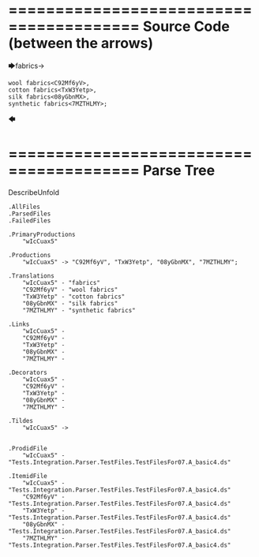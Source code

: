 ========================================
Source Code (between the arrows)
========================================

🡆fabrics<wIcCuax5>->

    wool fabrics<C92Mf6yV>,
    cotton fabrics<TxW3Yetp>,
    silk fabrics<08yGbnMX>,
    synthetic fabrics<7MZTHLMY>;
🡄

========================================
Parse Tree
========================================
DescribeUnfold

    .AllFiles
    .ParsedFiles
    .FailedFiles

    .PrimaryProductions
        "wIcCuax5" 

    .Productions
        "wIcCuax5" -> "C92Mf6yV", "TxW3Yetp", "08yGbnMX", "7MZTHLMY";

    .Translations
        "wIcCuax5" - "fabrics"
        "C92Mf6yV" - "wool fabrics"
        "TxW3Yetp" - "cotton fabrics"
        "08yGbnMX" - "silk fabrics"
        "7MZTHLMY" - "synthetic fabrics"

    .Links
        "wIcCuax5" - 
        "C92Mf6yV" - 
        "TxW3Yetp" - 
        "08yGbnMX" - 
        "7MZTHLMY" - 

    .Decorators
        "wIcCuax5" - 
        "C92Mf6yV" - 
        "TxW3Yetp" - 
        "08yGbnMX" - 
        "7MZTHLMY" - 

    .Tildes
        "wIcCuax5" -> 


    .ProdidFile
        "wIcCuax5" - "Tests.Integration.Parser.TestFiles.TestFilesFor07.A_basic4.ds"

    .ItemidFile
        "wIcCuax5" - "Tests.Integration.Parser.TestFiles.TestFilesFor07.A_basic4.ds"
        "C92Mf6yV" - "Tests.Integration.Parser.TestFiles.TestFilesFor07.A_basic4.ds"
        "TxW3Yetp" - "Tests.Integration.Parser.TestFiles.TestFilesFor07.A_basic4.ds"
        "08yGbnMX" - "Tests.Integration.Parser.TestFiles.TestFilesFor07.A_basic4.ds"
        "7MZTHLMY" - "Tests.Integration.Parser.TestFiles.TestFilesFor07.A_basic4.ds"

